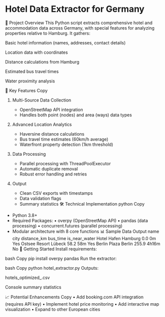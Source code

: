 # Hotel Data Extractor for Germany
📌 Project Overview
This Python script extracts comprehensive hotel and accommodation data across Germany, with special features for analyzing properties relative to Hamburg. It gathers:

Basic hotel information (names, addresses, contact details)

Location data with coordinates

Distance calculations from Hamburg

Estimated bus travel times

Water proximity analysis

🌟 Key Features
Copy
1. Multi-Source Data Collection
   - OpenStreetMap API integration
   - Handles both point (nodes) and area (ways) data types

2. Advanced Location Analytics
   - Haversine distance calculations
   - Bus travel time estimates (60km/h average)
   - Waterfront property detection (1km threshold)

3. Data Processing
   - Parallel processing with ThreadPoolExecutor
   - Automatic duplicate removal
   - Robust error handling and retries

4. Output
   - Clean CSV exports with timestamps
   - Data validation flags
   - Summary statistics
🛠 Technical Implementation
python
Copy
- Python 3.8+
- Required Packages:
  • overpy (OpenStreetMap API)
  • pandas (data processing)
  • concurrent.futures (parallel processing)
- Modular architecture with 8 core functions
📊 Sample Data Output
name	city	distance_km	bus_time	is_near_water
Hotel Hafen	Hamburg	0.0	0m	Yes
Ostsee Resort	Lübeck	58.2	58m	Yes
Berlin Plaza	Berlin	255.9	4h16m	No
🚀 Getting Started
Install requirements:

bash
Copy
pip install overpy pandas
Run the extractor:

bash
Copy
python hotel_extractor.py
Outputs:

hotels_optimized_<timestamp>.csv

Console summary statistics

📈 Potential Enhancements
Copy
• Add booking.com API integration (requires API key)
• Implement hotel price monitoring
• Add interactive map visualization
• Expand to other European cities
